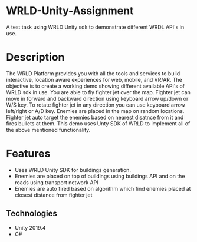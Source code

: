 # WRLD-Unity-Assignment
A test task using WRLD Unity sdk to demonstrate different WRDL API's in use.

# Description

The WRLD Platform provides you with all the tools and services to build interactive, location aware experiences for web, mobile, and VR/AR.
The objective is to create a working demo showing different available API's of WRLD sdk in use. You are able to fly fighter jet over the map. Fighter jet can move in forward and backward direction using keyboard arrow up/down or W/S key. To rotate fighter jet in any direction you can use keyboard arrow left/right or A/D key. Enemies are placed in the map on random locations. Fighter jet auto target the enemies based on nearest disatnce from it and fires bullets at them. This demo uses Unty SDK of WRLD to implement all of the above mentioned functionality.

# Features

- Uses WRLD Unity SDK for buildings generation.
- Enemies are placed on top of buildings using buildings API and on the roads using transport network API
- Enemies are auto fired based on algorithm which find enemies placed at closest distance from fighter jet

## Technologies

- Unity 2019.4
- C# 
